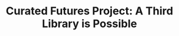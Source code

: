 ---
clir_id: pub179
layout: report
title: "Curated Futures Project: A Third Library is Possible"
seo:
  type: Report
isbn: 
eric: 
doi: 
subjects: 
authors: 
    - Day, Faithe
    - Smith, Synatra
    - Eyre, Jodi Reeves 
    - MacLachlan, John 
    - Williford, Christa
pub_date: 2022-02-01
html_only: true
description: "The [Curated Futures Project](https://futures.clir.org/) is a guide for professionals in galleries, libraries, archives, and museums to navigate beyond discussions of decolonizing collecting institutions to begin taking practical steps to enact change.


Organized and edited by CLIR [Postdoctoral Fellows](https://postdoc.clir.org/) and alumni Faithe Day, Synatra Smith, Jodi Reeves Eyre, John MacLachlan, and Christa Williford, the project is the first in a series of collaborations that respond to the theme, “A Third Library is Possible.” The theme draws from the possibilities of the “third university,” a notion developed by la paperson in the book, *[A Third University is Possible](https://www.upress.umn.edu/book-division/books/a-third-university-is-possible)*.


Contributors to five collaborative projects use a variety of mediums, including podcasts, gaming, and mapping visualizations, to speculate about aligning academic libraries with social impact. The projects include:


* [Geographies of Engaged Digital Scholarship: Remaking Space and Place in the Academic Library](https://futures.clir.org/space-and-place/), by Rachel Starry, Marta Brunner, Matthew Sisk, and Sean Tennant

* [FLAME—Future Libraries, Archives, and Museums in Excavation—a Podcast Series](https://futures.clir.org/flame/), by Jennifer Grayburn, Petrouchka Moïse, Ece Turnator, and Laura Wilson

* [Game-Based Design for Inclusive and Accessible Digital Exhibits](https://futures.clir.org/game-based-design/), by Rebecca Y. Bayeck, Smiti Nathan, and Alex Wermer-Colan

* [Visualizing Scholarship as Social Change](https://futures.clir.org/scholarship-for-social-change/), by Justin Schell

* [The Third Library and the Commons](https://futures.clir.org/the-third-library-the-commons/), by Annie Johnson, Carrie Johnston, and Aditya Ranganath


The Curated Futures Project is the third installment of the CLIR Collaborative Writing Project; previous publications were [The Process of Discovery](https://doi.org/10.5281/zenodo.7805460) and [A Splendid Torch](https://doi.org/10.5281/zenodo.7805875). Unlike the earlier works, the current project’s authors began their work knowing that in-person engagement would be impossible."
files:
---